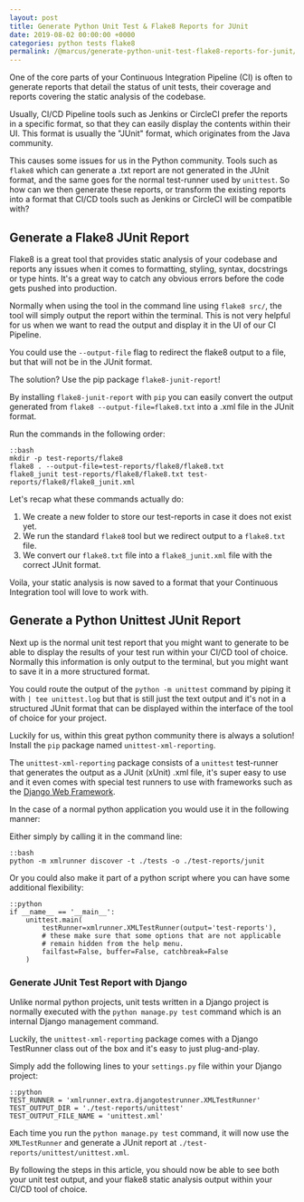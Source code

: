 ```yaml
---
layout: post
title: Generate Python Unit Test & Flake8 Reports for JUnit
date: 2019-08-02 00:00:00 +0000
categories: python tests flake8
permalink: /@marcus/generate-python-unit-test-flake8-reports-for-junit/
---
```


One of the core parts of your Continuous Integration Pipeline (CI) is often to generate reports that detail the status of unit tests, their coverage and reports covering the static analysis of the codebase.

Usually, CI/CD Pipeline tools such as Jenkins or CircleCI prefer the reports in a specific format, so that they can easily display the contents within their UI. This format is usually the "JUnit" format, which originates from the Java community.

This causes some issues for us in the Python community. Tools such as `flake8` which can generate a .txt report are not generated in the JUnit format, and the same goes for the normal test-runner used by  `unittest`. So how can we then generate these reports, or transform the existing reports into a format that CI/CD tools such as Jenkins or CircleCI will be compatible with?

## Generate a Flake8 JUnit Report

Flake8 is a great tool that provides static analysis of your codebase and reports any issues when it comes to formatting, styling, syntax, docstrings or type hints. It's a great way to catch any obvious errors before the code gets pushed into production.

Normally when using the tool in the command line using `flake8 src/`, the tool will simply output the report within the terminal. This is not very helpful for us when we want to read the output and display it in the UI of our CI Pipeline.

You could use the `--output-file` flag to redirect the flake8 output to a file, but that will not be in the JUnit format.

The solution? Use the pip package `flake8-junit-report`!

By installing `flake8-junit-report` with `pip` you can easily convert the output generated from `flake8 --output-file=flake8.txt` into a .xml file in the JUnit format. 

Run the commands in the following order:

    ::bash
    mkdir -p test-reports/flake8
    flake8 . --output-file=test-reports/flake8/flake8.txt
    flake8_junit test-reports/flake8/flake8.txt test-reports/flake8/flake8_junit.xml

Let's recap what these commands actually do:

1. We create a new folder to store our test-reports in case it does not exist yet.
2. We run the standard `flake8` tool but we redirect output to a `flake8.txt` file.
3. We convert our `flake8.txt` file into a `flake8_junit.xml` file with the correct JUnit format.

Voila, your static analysis is now saved to a format that your Continuous Integration tool will love to work with.

## Generate a Python Unittest JUnit Report
Next up is the normal unit test report that you might want to generate to be able to display the results of your test run within your CI/CD tool of choice. Normally this information is only output to the terminal, but you might want to save it in a more structured format.

You could route the output of the `python -m unittest` command by piping it with `| tee unittest.log` but that is still just the text output and it's not in a structured JUnit format that can be displayed within the interface of the tool of choice for your project.

Luckily for us, within this great python community there is always a solution! Install the `pip` package named `unittest-xml-reporting`.

The `unittest-xml-reporting` package consists of a `unittest` test-runner that generates the output as a JUnit (xUnit) .xml file, it's super easy to use and it even comes with special test runners to use with frameworks such as the [Django Web Framework](https://www.djangoproject.com/).

In the case of a normal python application you would use it in the following manner:

Either simply by calling it in the command line:

    ::bash
    python -m xmlrunner discover -t ./tests -o ./test-reports/junit

Or you could also make it part of a python script where you can have some additional flexibility:

    ::python
    if __name__ == '__main__':
        unittest.main(
            testRunner=xmlrunner.XMLTestRunner(output='test-reports'),
            # these make sure that some options that are not applicable
            # remain hidden from the help menu.
            failfast=False, buffer=False, catchbreak=False
        )

### Generate JUnit Test Report with Django
Unlike normal python projects, unit tests written in a Django project is normally executed with the `python manage.py test` command which is an internal Django management command. 

Luckily, the `unittest-xml-reporting` package comes with a Django TestRunner class out of the box and it's easy to just plug-and-play. 

Simply add the following lines to your `settings.py` file within your Django project:

    ::python
    TEST_RUNNER = 'xmlrunner.extra.djangotestrunner.XMLTestRunner'
    TEST_OUTPUT_DIR = './test-reports/unittest'
    TEST_OUTPUT_FILE_NAME = 'unittest.xml'

Each time you run the `python manage.py test` command, it will now use the `XMLTestRunner` and generate a JUnit report at `./test-reports/unittest/unittest.xml`. 

By following the steps in this article, you should now be able to see both your unit test output, and your flake8 static analysis output within your CI/CD tool of choice.
